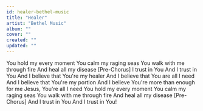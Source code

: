```yaml
---
id: healer-bethel-music
title: "Healer"
artist: "Bethel Music"
album: ""
cover: ""
created: ""
updated: ""
---
```


You hold my every moment
You calm my raging seas
You walk with me through fire
And heal all my disease
[Pre-Chorus]
I trust in You
And I trust in You
And I believe that You're my healer
And I believe that You are all I need
And I believe that You're my portion
And I believe You're more than enough for me
Jesus, You're all I need
You hold my every moment
You calm my raging seas
You walk with me through fire
And heal all my disease
[Pre-Chorus]
And I trust in You
And I trust in You!